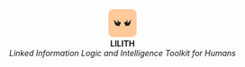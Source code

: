 <div align="center">
<img width="50" src="./assets/images/lilith.svg"> 
<br />
<b>LILITH</b>
<br />
<i>Linked Information Logic and Intelligence Toolkit for Humans</i>
</div>
